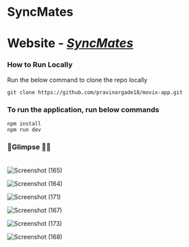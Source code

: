 # SyncMates

# Website - <em>[SyncMates](https://sync-mates.vercel.app/)</em>


### How to Run Locally
Run the below command to clone the repo locally
```
git clone https://github.com/pravinargade18/movix-app.git
``` 

### To run the application, run below commands 
```
npm install
npm run dev
```
### :rocket:Glimpse :dizzy::dizzy:<br><br>


![Screenshot (165)](https://github.com/pravinargade18/SyncMates/assets/85402377/509df4e6-6534-4951-bf27-392c1948b0b8)

![Screenshot (164)](https://github.com/pravinargade18/SyncMates/assets/85402377/f11c8804-c693-4473-bbf4-9dee7058dc74)


![Screenshot (171)](https://github.com/pravinargade18/SyncMates/assets/85402377/3ac2d328-6170-4aae-8ba5-904eaf3ec7ec)


![Screenshot (167)](https://github.com/pravinargade18/SyncMates/assets/85402377/a2342b40-d9ae-4bcc-a7a3-46bd260f2c2c)


![Screenshot (173)](https://github.com/pravinargade18/SyncMates/assets/85402377/71f4769a-9c70-4f47-a7d4-dbfb74ef850d)


![Screenshot (168)](https://github.com/pravinargade18/SyncMates/assets/85402377/8108e5bc-c4f2-4b6e-9669-7798e036710d)









